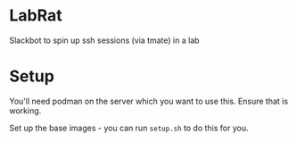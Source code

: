 # LabRat
Slackbot to spin up ssh sessions (via tmate) in a lab



# Setup

You'll need podman on the server which you want to use this. Ensure that is working.

Set up the base images - you can run `setup.sh` to do this for you.





